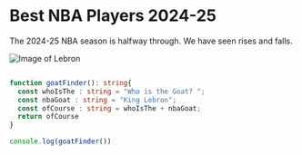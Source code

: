 # Best NBA Players 2024-25

The 2024-25 NBA season is halfway through. We have seen rises and falls.

![Image of Lebron](https://i.pinimg.com/736x/6d/26/a2/6d26a28e9269843a0103da816b83457f.jpg)

``` typescript

function goatFinder(): string{
  const whoIsThe : string = "Who is the Goat? ";
  const nbaGoat : string = "King Lebron";
  const ofCourse : string = whoIsThe + nbaGoat;
  return ofCourse
}

console.log(goatFinder())
```
